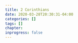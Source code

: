 ```yaml
---
title: 2 Corinthians
date: 2020-03-28T20:30:31-04:00
categories: []
tags: []
chapter: 
inprogress: false
---
```


